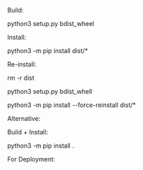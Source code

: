 Build:

python3 setup.py bdist_wheel

Install:

python3 -m pip install dist/*

Re-install:

rm -r dist

python3 setup.py bdist_whell

python3 -m pip install --force-reinstall dist/*

Alternative:

Build + Install:

python3 -m pip install .


For Deployment:

